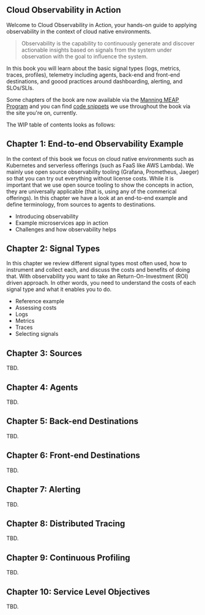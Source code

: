 ## Cloud Observability in Action

Welcome to Cloud Observability in Action, your hands-on guide to applying
observability in the context of cloud native environments.

> Observability is the capability to continuously generate and discover 
> actionable insights based on signals from the system under observation 
> with the goal to influence the system.

In this book you will learn about the basic signal types (logs, metrics, traces,
profiles), telemetry including agents, back-end and front-end destinations, 
and goood practices around dashboarding, alerting, and SLOs/SLIs.

Some chapters of the book are now available via the [Manning MEAP Program](https://www.manning.com/books/cloud-observability-in-action)
and you can find [code snippets](https://github.com/mhausenblas/o11y-in-action.cloud/tree/main/code) we use throughout the book via the 
site you're on, currently.

The WIP table of contents looks as follows:

## Chapter 1: End-to-end Observability Example
In the context of this book we focus on cloud native environments such as 
Kubernetes and serverless offerings (such as FaaS like AWS Lambda). We mainly
use open source observability tooling (Grafana, Prometheus, Jaeger) so that 
you can try out everything without license costs. While it is important that
we use open source tooling to show the concepts in action, they are universally
applicable (that is, using any of the commerical offerings). 
In this chapter we have a look at an end-to-end example and define terminology,
from sources to agents to destinations.

* Introducing observability
* Example microservices app in action
* Challenges and how observability helps

## Chapter 2: Signal Types
In this chapter we review different signal types most often used, 
how to instrument and collect each, and discuss the costs and benefits of doing 
that. With observability you want to take an Return-On-Investment (ROI) driven
approach. In other words, you need to understand the costs of each signal type 
and what it enables you to do.

* Reference example
* Assessing costs
* Logs
* Metrics
* Traces
* Selecting signals

## Chapter 3: Sources
TBD.

## Chapter 4: Agents
TBD.

## Chapter 5: Back-end Destinations
TBD.

## Chapter 6: Front-end Destinations
TBD.

## Chapter 7: Alerting
TBD.

## Chapter 8: Distributed Tracing
TBD.

## Chapter 9: Continuous Profiling
TBD.

## Chapter 10: Service Level Objectives
TBD.
